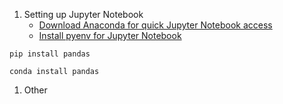 

1. Setting up Jupyter Notebook
    * [Download Anaconda for quick Jupyter Notebook access](https://www.anaconda.com/)
    * [Install pyenv for Jupyter Notebook](https://albertauyeung.github.io/2020/08/17/pyenv-jupyter.html)
  
  ```
  pip install pandas
  ```
  ```
  conda install pandas
  ```
  
1. Other
